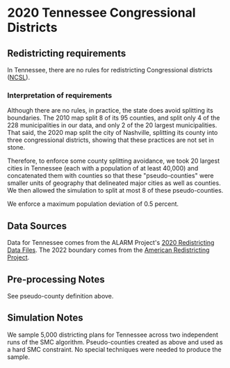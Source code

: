 # 2020 Tennessee Congressional Districts

## Redistricting requirements
In Tennessee, there are no rules for redistricting Congressional districts ([NCSL](https://www.ncsl.org/research/redistricting/redistricting-criteria.aspx)).

### Interpretation of requirements

Although there are no rules, in practice, the state does avoid splitting its boundaries. The 2010 map split 8 of its 95 counties, and split only 4 of the 228 municipalities in our data, and only 2 of the 20 largest municipalities. That said, the 2020 map split the city of Nashville, splitting its county into three congressional districts, showing that these practices are not set in stone.

Therefore, to enforce some county splitting avoidance, we took 20 largest cities in Tennessee (each with a population of at least 40,000) and concatenated them with counties so that these "pseudo-counties" were smaller units of geography that delineated major cities as well as counties. We then allowed the simulation to split at most 8 of these pseudo-counties.

We enforce a maximum population deviation of 0.5 percent.

## Data Sources
Data for Tennessee comes from the ALARM Project's [2020 Redistricting Data Files](https://alarm-redist.github.io/posts/2021-08-10-census-2020/). The 2022 boundary comes from the [American Redistricting Project](https://thearp.org).


## Pre-processing Notes
See pseudo-county definition above.

## Simulation Notes
We sample 5,000 districting plans for Tennessee across two independent runs of the SMC algorithm.
Pseudo-counties created as above and used as a hard SMC constraint.
No special techniques were needed to produce the sample.
